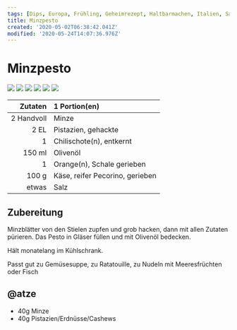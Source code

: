 ```yaml
---
tags: [Dips, Europa, Frühling, Geheimrezept, Haltbarmachen, Italien, Saucen]
title: Minzpesto
created: '2020-05-02T06:38:42.041Z'
modified: '2020-05-24T14:07:36.976Z'
---
```


# Minzpesto

![](https://img.chefkoch-cdn.de/rezepte/869571192371437/bilder/115790/crop-360x240/minzpesto.jpg) ![](https://img.chefkoch-cdn.de/rezepte/869571192371437/bilder/75328/crop-360x240/minzpesto.jpg) ![](https://img.chefkoch-cdn.de/rezepte/869571192371437/bilder/1132266/crop-360x240/minzpesto.jpg) ![](https://img.chefkoch-cdn.de/rezepte/869571192371437/bilder/75325/crop-360x240/minzpesto.jpg) ![](https://img.chefkoch-cdn.de/rezepte/869571192371437/bilder/75326/crop-360x240/minzpesto.jpg) ![](https://img.chefkoch-cdn.de/rezepte/869571192371437/bilder/75327/crop-360x240/minzpesto.jpg)

| **Zutaten** | 1 Portion(en)                   |
| ----------: | :------------------------------ |
|  2 Handvoll | Minze                           |
|        2 EL | Pistazien, gehackte             |
|           1 | Chilischote(n), entkernt        |
|      150 ml | Olivenöl                        |
|           1 | Orange(n), Schale gerieben      |
|       100 g | Käse, reifer Pecorino, gerieben |
|       etwas | Salz                            |

## Zubereitung

Minzblätter von den Stielen zupfen und grob hacken, dann mit allen Zutaten pürieren.
Das Pesto in Gläser füllen und mit Olivenöl bedecken. 

Hält monatelang im Kühlschrank.

Passt gut zu Gemüsesuppe, zu Ratatouille, zu Nudeln mit Meeresfrüchten oder Fisch

## @atze
- 40g Minze
- 40g Pistazien/Erdnüsse/Cashews

